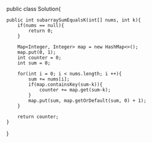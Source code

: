 
public class Solution{
	
	public int subarraySumEqualsK(int[] nums, int k){
		if(nums == null){
			return 0;
		}

		Map<Integer, Integer> map = new HashMap<>();
		map.put(0, 1);
		int counter = 0;
		int sum = 0;

		for(int i = 0; i < nums.length; i ++){
			sum += nums[i];
			if(map.containsKey(sum-k)){
				counter += map.get(sum-k);
			}
			map.put(sum, map.getOrDefault(sum, 0) + 1);
		}

		return counter;
	}
}